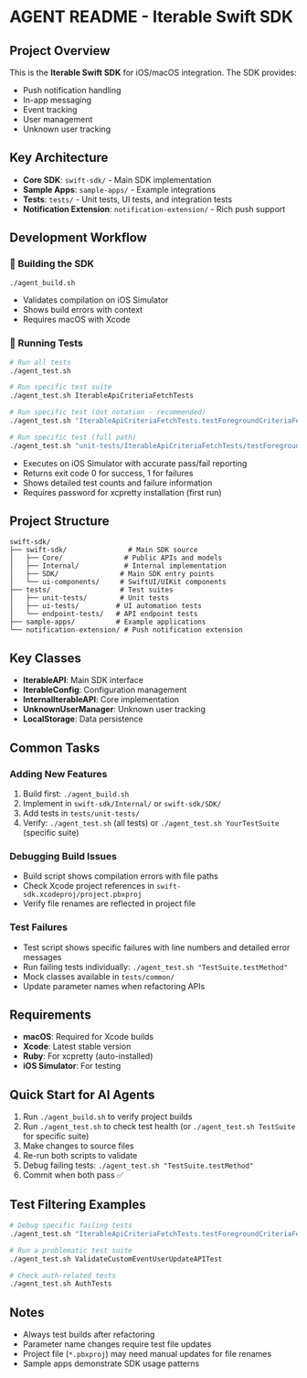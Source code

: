 # AGENT README - Iterable Swift SDK

## Project Overview
This is the **Iterable Swift SDK** for iOS/macOS integration. The SDK provides:
- Push notification handling
- In-app messaging 
- Event tracking
- User management
- Unknown user tracking

## Key Architecture
- **Core SDK**: `swift-sdk/` - Main SDK implementation
- **Sample Apps**: `sample-apps/` - Example integrations
- **Tests**: `tests/` - Unit tests, UI tests, and integration tests
- **Notification Extension**: `notification-extension/` - Rich push support

## Development Workflow

### 🔨 Building the SDK
```bash
./agent_build.sh
```
- Validates compilation on iOS Simulator
- Shows build errors with context
- Requires macOS with Xcode

### 🧪 Running Tests  
```bash
# Run all tests
./agent_test.sh

# Run specific test suite
./agent_test.sh IterableApiCriteriaFetchTests

# Run specific test (dot notation - recommended)
./agent_test.sh "IterableApiCriteriaFetchTests.testForegroundCriteriaFetchWhenConditionsMet"

# Run specific test (full path)
./agent_test.sh "unit-tests/IterableApiCriteriaFetchTests/testForegroundCriteriaFetchWhenConditionsMet"
```
- Executes on iOS Simulator with accurate pass/fail reporting
- Returns exit code 0 for success, 1 for failures
- Shows detailed test counts and failure information
- Requires password for xcpretty installation (first run)

## Project Structure
```
swift-sdk/
├── swift-sdk/               # Main SDK source
│   ├── Core/               # Public APIs and models
│   ├── Internal/           # Internal implementation
│   ├── SDK/               # Main SDK entry points
│   └── ui-components/     # SwiftUI/UIKit components
├── tests/                 # Test suites
│   ├── unit-tests/        # Unit tests
│   ├── ui-tests/         # UI automation tests
│   └── endpoint-tests/   # API endpoint tests
├── sample-apps/          # Example applications
└── notification-extension/ # Push notification extension
```

## Key Classes
- **IterableAPI**: Main SDK interface
- **IterableConfig**: Configuration management
- **InternalIterableAPI**: Core implementation
- **UnknownUserManager**: Unknown user tracking
- **LocalStorage**: Data persistence

## Common Tasks

### Adding New Features
1. Build first: `./agent_build.sh`
2. Implement in `swift-sdk/Internal/` or `swift-sdk/SDK/`
3. Add tests in `tests/unit-tests/`
4. Verify: `./agent_test.sh` (all tests) or `./agent_test.sh YourTestSuite` (specific suite)

### Debugging Build Issues
- Build script shows compilation errors with file paths
- Check Xcode project references in `swift-sdk.xcodeproj/project.pbxproj`
- Verify file renames are reflected in project file

### Test Failures
- Test script shows specific failures with line numbers and detailed error messages
- Run failing tests individually: `./agent_test.sh "TestSuite.testMethod"`
- Mock classes available in `tests/common/`
- Update parameter names when refactoring APIs

## Requirements
- **macOS**: Required for Xcode builds
- **Xcode**: Latest stable version
- **Ruby**: For xcpretty (auto-installed)
- **iOS Simulator**: For testing

## Quick Start for AI Agents
1. Run `./agent_build.sh` to verify project builds
2. Run `./agent_test.sh` to check test health (or `./agent_test.sh TestSuite` for specific suite)
3. Make changes to source files
4. Re-run both scripts to validate
5. Debug failing tests: `./agent_test.sh "TestSuite.testMethod"`
6. Commit when both pass ✅

## Test Filtering Examples
```bash
# Debug specific failing tests
./agent_test.sh "IterableApiCriteriaFetchTests.testForegroundCriteriaFetchWhenConditionsMet"

# Run a problematic test suite
./agent_test.sh ValidateCustomEventUserUpdateAPITest

# Check auth-related tests
./agent_test.sh AuthTests
```

## Notes
- Always test builds after refactoring
- Parameter name changes require test file updates
- Project file (`*.pbxproj`) may need manual updates for file renames
- Sample apps demonstrate SDK usage patterns 
